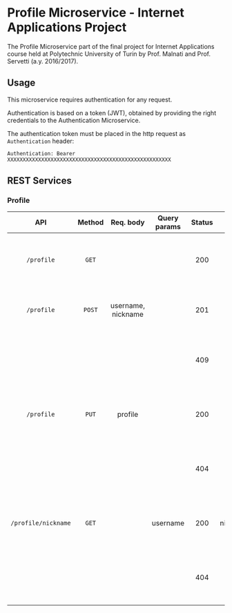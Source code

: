 # Profile Microservice - Internet Applications Project

The Profile Microservice part of the final project for Internet Applications course held at Polytechnic University of Turin by Prof. Malnati and Prof. Servetti (a.y. 2016/2017).

## Usage

This microservice requires authentication for any request. 

Authentication is based on a token (JWT), obtained by providing the right credentials to the Authentication Microservice.

The authentication token must be placed in the http request as `Authentication` header:

`Authentication: Bearer XXXXXXXXXXXXXXXXXXXXXXXXXXXXXXXXXXXXXXXXXXXXXXXXXXXXX	` 

## REST Services

### Profile

| API	               | Method | Req. body  | Query params | Status | Resp. body | Meaning    					  |
|:--------------------:|:------:|:----------:|:------------:|:------:|:----------:|:-------------------------------|
| `/profile`           | `GET`  |            |              | 200    | profile    | Get the profile of the current logged user |
| `/profile`           | `POST` | username, nickname |              | 201    |            | Create a profile for a new registered user |
|                      |        |            |              | 409    |            | A profile for the same username already exists |
| `/profile`           | `PUT`  | profile    |              | 200    | profile    | Update the profile of the current logged user |
|                      |        |            |              | 404    |            | A profile for the requested username doesn't exist |
| `/profile/nickname`  | `GET`  |            | username     | 200    | nickname   | Get the nickname associated to the username param |
|                      |        |            |              | 404    |            | A profile for the requested username doesn't exist |